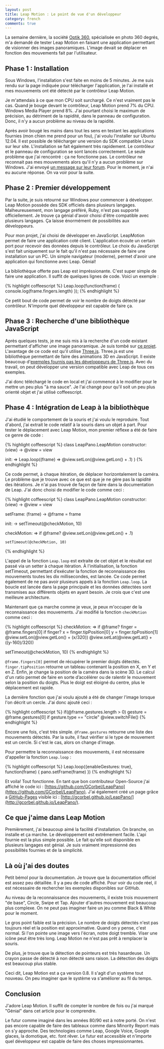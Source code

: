 ```yaml
---
layout: post
title: Leap Motion : Le point de vue d'un développeur
category: french
comments: true
---
```


La semaine dernière, la société [Optik 360](http://www.optik360.com/), spécialisée en photo 360 degrés, m'a demandé de tester Leap Motion en faisant une application permettant de visionner des images panoramiques. L'image devait se déplacer en fonction des mouvements fait par l'utilisateur.

Phase 1 : Installation
----------------------

Sous Windows, l'installation s'est faite en moins de 5 minutes. Je me suis rendu sur la page indiquée pour télécharger l'application, je l'ai installé et mes mouvements ont été détecté par le contrôleur Leap Motion. 

Je m'attendais à ce que mon CPU soit surchargé. Ce n'est vraiment pas le cas. Quand je bouge devant le contrôleur, Leap Motion prend 7% du CPU. Windows Media Player prend 8%. J'ai pourtant choisi le maximum de précision, au détriment de la rapidité, dans le panneau de configuration. Donc, il n'y a aucun problème au niveau de la rapidité.

Après avoir bougé les mains dans tout les sens en testant les applications fournies (mon chien me prend pour un fou), j'ai voulu l'installer sur Ubuntu 12.04. Il est possible de télécharger une version du SDK compatible Linux sur leur site. L'installation se fait également très rapidement. Le contrôleur et le panneau de configuration se sont lancés correctement. Le seule problème que j'ai rencontré : ça ne fonctionne pas. Le contrôleur ne reconnait pas mes mouvements alors qu'il n'y a aucun problème sur Windows. J'ai envoyé [un message sur leur forum](https://developer.leapmotion.com/forums/forums/10/topics/1811). Pour le moment, je n'ai eu aucune réponse. On va voir pour la suite.

Phase 2 : Premier développement
-------------------------------

Par la suite, je suis retourné sur Windows pour commencer à développer. Leap Motion possède des SDK officiels dans plusieurs langages. Malheureusement, mon langage préféré, Ruby, n'est pas supporté officiellement. Je trouve ça génial d'avoir choisi d'être compatible avec plusieurs langages. Ça laisse énormément de possibilités aux développeurs.

Pour mon projet, j'ai choisi de développer en JavaScript. LeapMotion permet de faire une application coté client. L'application écoute un certain port pour recevoir des données depuis le contrôleur. Le choix du JavaScript s'est fait uniquement sur le fait qu'il n'est pas nécessaire de faire une installation sur un PC. Un simple navigateur (moderne), permet d'avoir une application qui fonctionne avec Leap. Génial!

La bibliothèque offerte pas Leap est impréssionante. C'est super simple de faire une application. Il suffit de quelques lignes de code. Voici un exemple :

{% highlight coffeescript %}
Leap.loop(function(frame) {
  console.log(frame.fingers.length)
});
{% endhighlight %}

Ce petit bout de code permet de voir le nombre de doigts détecté par contrôleur. N'importe quel développeur est capable de faire ça.

Phase 3 : Recherche d'une bibliothèque JavaScript
-------------------------------------------------

Après quelques tests, je me suis mis à la recherche d'un code existant permettant d'afficher une image panoramique. Je suis tombé sur [ce projet](http://mrdoob.github.io/three.js/examples/webgl_panorama_equirectangular.html). L'avantage de ce code est qu'il utilise [Three.js](http://threejs.org/). Three.js est une bibliothèque permettant de faire des animations 3D en JavaScript. Il existe beaucoup d'[exemples fournis pas les développeurs de Three.js](http://mrdoob.github.io/three.js/). Avec du travail, on peut développer une version compatible avec Leap de tous ces exemples.

J'ai donc téléchargé le code en local et j'ai commencé à le modifier pour le mettre un peu plus "à ma sauce". Je l'ai changé pour qu'il soit un peu plus orienté objet et j'ai utilisé coffeescript.

Phase 4 : Intégration de Leap à la bibliothèque
-----------------------------------------------

J'ai étudié le comportement de la souris et j'ai voulu le reproduire. Tout d'abord, j'ai extrait le code relatif à la souris dans un objet à part. Pour tester le déplacement avec Leap Motion, mon premier réflexe a été de faire ce genre de code :

{% highlight coffeescript %}
class LeapPano.LeapMotion
  constructor: (view) ->
    @view = view

  init: =>
    Leap.loop((frame) =>
      @view.setLon(@view.getLon() + .1)
    )
{% endhighlight %}

Ce code permet, à chaque itération, de déplacer horizontalement la caméra. Le problème que je trouve avec ce que est que je ne gère pas la rapidité des itérations. Je n'ai pas trouvé de façon de faire dans la documentation de Leap. J'ai donc choisi de modifier le code comme ceci :

{% highlight coffeescript %}
class LeapPano.LeapMotion
  constructor: (view) ->
    @view = view
    
  setFrame: (frame) ->
    @frame = frame

  init: ->
    setTimeout(@checkMotion, 10)

  checkMotion: =>
    if @frame?
      @view.setLon(@view.getLon() + .1)

    setTimeout(@checkMotion, 10)
{% endhighlight %}
    
L'appel de la fonction `Leap.loop` est extraite de cet objet et le résultat est passé via un setter à chaque itération. À l'initialisation, la fonction setTimeout, permettant d’exécuter la fonction de reconnaissance des mouvements toutes les dix millisecondes, est lancée. Ce code permet également de ne pas avoir plusieurs appels à la fonction `Leap.loop`. La boucle est lancée dans la page principale et les données détectées sont transmises aux différents objets en ayant besoin. Je crois que c'est une meilleure architecture.

Maintenant que ça marche comme je veux, je peux m'occuper de la reconnaissance des mouvements. J'ai modifié la fonction `checkMotion` comme ceci :

{% highlight coffeescript %}
checkMotion: =>
  if @frame?
    finger = @frame.fingers[0]
    if finger?
      x = finger.tipPosition[0]
      y = finger.tipPosition[1]
      @view.setLon(@view.getLon() + (x/320))
      @view.setLat(@view.getLat() + ((y-160)/320))

  setTimeout(@checkMotion, 10)
{% endhighlight %}
    
`@frame.fingers[0]` permet de récupérer le premier doigts détectés. `finger.tipPosition` retourne un tableau contenant la position en X, en Y et en Z. Enfin, je change la position de la caméra dans la scène 3D. Le calcul d'un ratio permet de faire en sorte d’accélérer ou de ralentir le mouvement selon la position du doigts. Plus le doigt est éloigné du centre, plus le déplacement est rapide.

La dernière fonction que j'ai voulu ajouté a été de changer l'image lorsque l'on décrit un cercle. J'ai donc ajouté ceci :

{% highlight coffeescript %}
if(@frame.gestures.length > 0)
  gesture = @frame.gestures[0]
  if gesture.type == "circle"
    @view.switchFile()
{% endhighlight %}
          
Encore une fois, c'est très simple. `@frame.gestures` retourne une liste des mouvements détectés. Par la suite, il faut vérifier si le type de mouvement est un cercle. Si c'est le cas, alors on change d'image.

Pour permettre la reconnaissance des mouvements, il est nécessaire d'appeller la fonction `Leap.loop` :

{% highlight coffeescript %}
Leap.loop({enableGestures: true}, function(frame) {
  pano.setFrame(frame)
})
{% endhighlight %}
        
Et voila! Tout fonctionne. En tant que bon contributeur Open-Source j'ai affiché le code ici : [https://github.com/GCorbel/LeapPano](https://github.com/GCorbel/LeapPano). J'ai également créé un page grâce a [GitHub-Pages](http://pages.github.com/) visible ici : [http://gcorbel.github.io/LeapPano/](http://gcorbel.github.io/LeapPano/).

Ce que j'aime dans Leap Motion
------------------------------

Premièrement, j'ai beaucoup aimé la facilité d'installation. On branche, on installe et ça marche. Le développement est extrêmement facile. L'api fournie est la plus simple possible. Le fait qu'elle soit disponible en plusieurs langages est génial. Je suis vraiment impressionné des possibilités fournies et de la simplicité.

Là où j'ai des doutes
---------------------

Petit bémol pour la documentation. Je trouve que la documentation officiel est assez peu détaillée. Il y a peu de code affiché. Pour voir du code réel, il est nécessaire de rechercher les exemples disponibles sur GitHub.

Au niveau de la reconnaissance des mouvements, il existe trois mouvement "de base", Circle, Swipe et Tap. Ajouter d'autres mouvement est beaucoup plus complexe. On ne peut pas imaginer faire un jeu comme Black & White pour le moment.

Le gros point faible est la précision. Le nombre de doigts détectés n'est pas toujours réel et la position est approximative. Quand on y pense, c'est normal. Si l'on pointe une image vers l'écran, notre doigt tremble. Viser une icône peut être très long. Leap Motion ne n'est pas prêt à remplacer la souris.

De plus, je trouve que la détection de pointeurs est très hasardeuse. Un crayon passe de détecté à non détecté sans raison. La détection des doigts est beaucoup plus stable.

Ceci dit, Leap Motion est a ça version 0.8. Il s'agit d'un système tout nouveau. On peu imaginer que le système va s'améliorer au fil du temps.

Conclusion
----------

J'adore Leap Motion. Il suffit de compter le nombre de fois ou j'ai marqué "Génial" dans cet article pour le comprendre. 

Le futur comme imaginé dans les années 80/90 est à notre porté. On n'est pas encore capable de faire des tableaux comme dans Minority Report mais on s'y approche. Des technologies comme Leap, Google Voice, Google glaces, la domotique, etc. font rêver. Le futur est accessible et n'importe quel développeur est capable de faire des choses impressionnantes.
